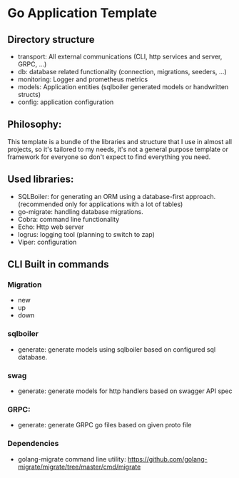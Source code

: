 # Go Application Template

## Directory structure
- transport: All external communications (CLI, http services and server, GRPC, ...)
- db: database related functionality (connection, migrations, seeders, ...)
- monitoring: Logger and prometheus metrics
- models: Application entities (sqlboiler generated models or handwritten structs)
- config: application configuration

## Philosophy:
This template is a bundle of the libraries and structure that I use in almost all projects, so it's tailored to my needs, 
it's not a general purpose template or framework for everyone so don't expect to find everything you need.

## Used libraries:
- SQLBoiler: for generating an ORM using a database-first approach. (recommended only for applications with a lot of tables)
- go-migrate: handling database migrations.
- Cobra: command line functionality
- Echo: Http web server
- logrus: logging tool (planning to switch to zap)
- Viper: configuration

## CLI Built in commands
### Migration
- new
- up
- down
### sqlboiler
- generate: generate models using sqlboiler based on configured sql database.
### swag
- generate: generate  models for http handlers based on swagger API spec
### GRPC:
- generate: generate GRPC go files based on given proto file
### Dependencies
- golang-migrate command line utility: https://github.com/golang-migrate/migrate/tree/master/cmd/migrate


